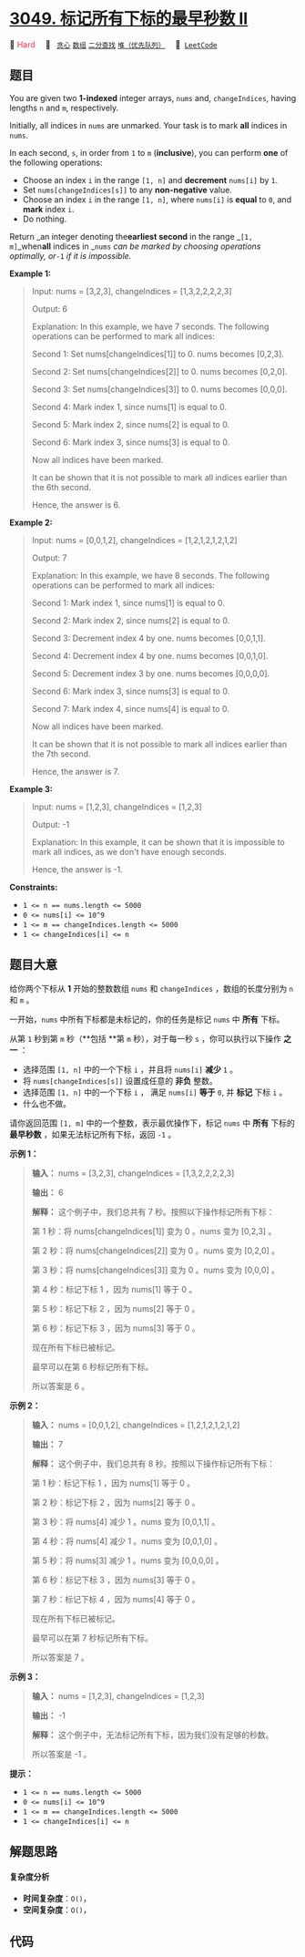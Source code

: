 # [3049. 标记所有下标的最早秒数 II](https://leetcode.com/problems/earliest-second-to-mark-indices-ii)

🔴 <font color=#ff334b>Hard</font>&emsp; 🔖&ensp; [`贪心`](/leetcode/outline/tag/greedy.md) [`数组`](/leetcode/outline/tag/array.md) [`二分查找`](/leetcode/outline/tag/binary-search.md) [`堆（优先队列）`](/leetcode/outline/tag/heap-priority-queue.md)&emsp; 🔗&ensp;[`LeetCode`](https://leetcode.com/problems/earliest-second-to-mark-indices-ii)


## 题目

You are given two **1-indexed** integer arrays, `nums` and, `changeIndices`,
having lengths `n` and `m`, respectively.

Initially, all indices in `nums` are unmarked. Your task is to mark **all**
indices in `nums`.

In each second, `s`, in order from `1` to `m` (**inclusive**), you can perform
**one** of the following operations:

  * Choose an index `i` in the range `[1, n]` and **decrement** `nums[i]` by `1`.
  * Set `nums[changeIndices[s]]` to any **non-negative** value.
  * Choose an index `i` in the range `[1, n]`, where `nums[i]` is **equal** to `0`, and **mark** index `i`.
  * Do nothing.

Return _an integer denoting the**earliest second** in the range _`[1,
m]`_when**all** indices in _`nums` _can be marked by choosing operations
optimally, or_`-1` _if it is impossible._



**Example 1:**

> Input: nums = [3,2,3], changeIndices = [1,3,2,2,2,2,3]
> 
> Output: 6
> 
> Explanation: In this example, we have 7 seconds. The following operations can be performed to mark all indices:
> 
> Second 1: Set nums[changeIndices[1]] to 0. nums becomes [0,2,3].
> 
> Second 2: Set nums[changeIndices[2]] to 0. nums becomes [0,2,0].
> 
> Second 3: Set nums[changeIndices[3]] to 0. nums becomes [0,0,0].
> 
> Second 4: Mark index 1, since nums[1] is equal to 0.
> 
> Second 5: Mark index 2, since nums[2] is equal to 0.
> 
> Second 6: Mark index 3, since nums[3] is equal to 0.
> 
> Now all indices have been marked.
> 
> It can be shown that it is not possible to mark all indices earlier than the 6th second.
> 
> Hence, the answer is 6.

**Example 2:**

> Input: nums = [0,0,1,2], changeIndices = [1,2,1,2,1,2,1,2]
> 
> Output: 7
> 
> Explanation: In this example, we have 8 seconds. The following operations can be performed to mark all indices:
> 
> Second 1: Mark index 1, since nums[1] is equal to 0.
> 
> Second 2: Mark index 2, since nums[2] is equal to 0.
> 
> Second 3: Decrement index 4 by one. nums becomes [0,0,1,1].
> 
> Second 4: Decrement index 4 by one. nums becomes [0,0,1,0].
> 
> Second 5: Decrement index 3 by one. nums becomes [0,0,0,0].
> 
> Second 6: Mark index 3, since nums[3] is equal to 0.
> 
> Second 7: Mark index 4, since nums[4] is equal to 0.
> 
> Now all indices have been marked.
> 
> It can be shown that it is not possible to mark all indices earlier than the 7th second.
> 
> Hence, the answer is 7.

**Example 3:**

> Input: nums = [1,2,3], changeIndices = [1,2,3]
> 
> Output: -1
> 
> Explanation: In this example, it can be shown that it is impossible to mark all indices, as we don't have enough seconds. 
> 
> Hence, the answer is -1.

**Constraints:**

  * `1 <= n == nums.length <= 5000`
  * `0 <= nums[i] <= 10^9`
  * `1 <= m == changeIndices.length <= 5000`
  * `1 <= changeIndices[i] <= n`


## 题目大意

给你两个下标从 **1**  开始的整数数组 `nums` 和 `changeIndices` ，数组的长度分别为 `n` 和 `m` 。

一开始，`nums` 中所有下标都是未标记的，你的任务是标记 `nums` 中 **所有**  下标。

从第 `1` 秒到第 `m` 秒（**包括  **第 `m` 秒），对于每一秒 `s` ，你可以执行以下操作 **之一**  ：

  * 选择范围 `[1, n]` 中的一个下标 `i` ，并且将 `nums[i]` **减少**  `1` 。
  * 将 `nums[changeIndices[s]]` 设置成任意的 **非负**  整数。
  * 选择范围 `[1, n]` 中的一个下标 `i` ， 满足 `nums[i]` **等于** `0`, 并 **标记**  下标 `i` 。
  * 什么也不做。

请你返回范围 `[1, m]` 中的一个整数，表示最优操作下，标记 `nums` 中 **所有**  下标的 **最早秒数**
，如果无法标记所有下标，返回 `-1` 。



**示例 1：**

> 
> 
> 
> 
> 
> **输入：** nums = [3,2,3], changeIndices = [1,3,2,2,2,2,3]
> 
> **输出：** 6
> 
> **解释：** 这个例子中，我们总共有 7 秒。按照以下操作标记所有下标：
> 
> 第 1 秒：将 nums[changeIndices[1]] 变为 0 。nums 变为 [0,2,3] 。
> 
> 第 2 秒：将 nums[changeIndices[2]] 变为 0 。nums 变为 [0,2,0] 。
> 
> 第 3 秒：将 nums[changeIndices[3]] 变为 0 。nums 变为 [0,0,0] 。
> 
> 第 4 秒：标记下标 1 ，因为 nums[1] 等于 0 。
> 
> 第 5 秒：标记下标 2 ，因为 nums[2] 等于 0 。
> 
> 第 6 秒：标记下标 3 ，因为 nums[3] 等于 0 。
> 
> 现在所有下标已被标记。
> 
> 最早可以在第 6 秒标记所有下标。
> 
> 所以答案是 6 。
> 
> 

**示例 2：**

> 
> 
> 
> 
> 
> **输入：** nums = [0,0,1,2], changeIndices = [1,2,1,2,1,2,1,2]
> 
> **输出：** 7
> 
> **解释：** 这个例子中，我们总共有 8 秒。按照以下操作标记所有下标：
> 
> 第 1 秒：标记下标 1 ，因为 nums[1] 等于 0 。
> 
> 第 2 秒：标记下标 2 ，因为 nums[2] 等于 0 。
> 
> 第 3 秒：将 nums[4] 减少 1 。nums 变为 [0,0,1,1] 。
> 
> 第 4 秒：将 nums[4] 减少 1 。nums 变为 [0,0,1,0] 。
> 
> 第 5 秒：将 nums[3] 减少 1 。nums 变为 [0,0,0,0] 。
> 
> 第 6 秒：标记下标 3 ，因为 nums[3] 等于 0 。
> 
> 第 7 秒：标记下标 4 ，因为 nums[4] 等于 0 。
> 
> 现在所有下标已被标记。
> 
> 最早可以在第 7 秒标记所有下标。
> 
> 所以答案是 7 。
> 
> 

**示例 3：**

> 
> 
> 
> 
> 
> **输入：** nums = [1,2,3], changeIndices = [1,2,3]
> 
> **输出：** -1
> 
> **解释：** 这个例子中，无法标记所有下标，因为我们没有足够的秒数。
> 
> 所以答案是 -1 。
> 
> 



**提示：**

  * `1 <= n == nums.length <= 5000`
  * `0 <= nums[i] <= 10^9`
  * `1 <= m == changeIndices.length <= 5000`
  * `1 <= changeIndices[i] <= n`


## 解题思路

#### 复杂度分析

- **时间复杂度**：`O()`，
- **空间复杂度**：`O()`，

## 代码

```javascript

```